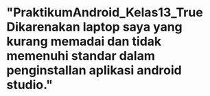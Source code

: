 # "PraktikumAndroid_Kelas13_True Dikarenakan laptop saya yang kurang memadai dan tidak memenuhi standar dalam penginstallan aplikasi android studio."
